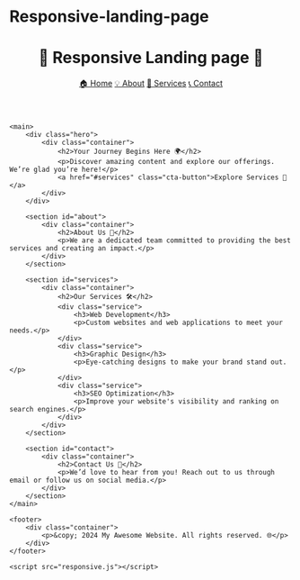# Responsive-landing-page
<!DOCTYPE html>
<html lang="en">
<head>
    <meta charset="UTF-8">
    <meta name="viewport" content="width=device-width, initial-scale=1.0">
    <title>Home Page</title>
    <link rel="stylesheet" href="responsive.css">
</head>
<body>
    <header>
        <div class="container">
            <h1>🌟 Responsive Landing page 🌟</h1>
            <nav>
                <a href="#home">🏠 Home</a>
                <a href="#about">💡 About</a>
                <a href="#services">🔧 Services</a>
                <a href="#contact">📞 Contact</a>
            </nav>
        </div>
    </header>

    <main>
        <div class="hero">
            <div class="container">
                <h2>Your Journey Begins Here 🌍</h2>
                <p>Discover amazing content and explore our offerings. We’re glad you’re here!</p>
                <a href="#services" class="cta-button">Explore Services 🚀</a>
            </div>
        </div>

        <section id="about">
            <div class="container">
                <h2>About Us 💼</h2>
                <p>We are a dedicated team committed to providing the best services and creating an impact.</p>
            </div>
        </section>

        <section id="services">
            <div class="container">
                <h2>Our Services 🛠️</h2>
                <div class="service">
                    <h3>Web Development</h3>
                    <p>Custom websites and web applications to meet your needs.</p>
                </div>
                <div class="service">
                    <h3>Graphic Design</h3>
                    <p>Eye-catching designs to make your brand stand out.</p>
                </div>
                <div class="service">
                    <h3>SEO Optimization</h3>
                    <p>Improve your website's visibility and ranking on search engines.</p>
                </div>
            </div>
        </section>

        <section id="contact">
            <div class="container">
                <h2>Contact Us 📧</h2>
                <p>We’d love to hear from you! Reach out to us through email or follow us on social media.</p>
            </div>
        </section>
    </main>

    <footer>
        <div class="container">
            <p>&copy; 2024 My Awesome Website. All rights reserved. 🌐</p>
        </div>
    </footer>

    <script src="responsive.js"></script>
</body>
</html>

